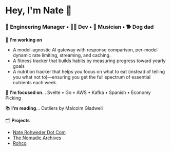 # Hey, I'm Nate 👋

### 🙌 Engineering Manager • 👨‍💻 Dev • 🎸 Musician • 🐕 Dog dad  

🔭 **I'm working on**
 - A model-agnostic AI gateway with response comparison, per-model dynamic rate limiting, streaming, and caching.
 - A fitness tracker that builds habits by measuring progress toward yearly goals
 - A nutrition tracker that helps you focus on what to eat (instead of telling you what not to)—ensuring you get the full spectrum of essential nutrients each week.

📝 **I'm focused on**... Svelte • Go • AWS • Kafka • Spanish • Economy Picking  

📚 **I'm reading**... Outliers by Malcolm Gladwell  

🗂️ **Projects**
- [Nate Rohweder Dot Com](https://www.naterohweder.com/)
- [The Nomadic Archives](https://www.nomadic.band/)
- [Rohco](https://rohco.vercel.app/)


<!--
**rohwedernt/rohwedernt** is a ✨ _special_ ✨ repository because its `README.md` (this file) appears on your GitHub profile.

Here are some ideas to get you started:

- 🔭 I’m currently working on ...
- 🌱 I’m currently learning ...
- 👯 I’m looking to collaborate on ...
- 🤔 I’m looking for help with ...
- 💬 Ask me about ...
- 📫 How to reach me: ...
- 😄 Pronouns: ...
- ⚡ Fun fact: ...
-->
